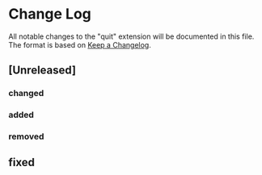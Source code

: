 # Change Log
All notable changes to the "quit" extension will be documented in this file.
The format is based on [Keep a Changelog](http://keepachangelog.com/).

## [Unreleased]

### changed

### added

### removed

## fixed

